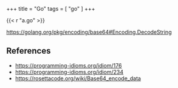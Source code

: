 +++
title = "Go"
tags = [ "go" ]
+++

{{< r "a.go" >}}

<https://golang.org/pkg/encoding/base64#Encoding.DecodeString>

## References

- <https://programming-idioms.org/idiom/176>
- <https://programming-idioms.org/idiom/234>
- <https://rosettacode.org/wiki/Base64_encode_data>
